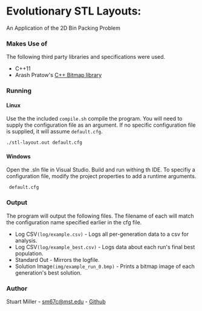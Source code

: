 # Evolutionary STL Layouts:

An Application of the 2D Bin Packing Problem

### Makes Use of

The following third party libraries and specifications were used.

* C++11
* Arash Pratow's [C++ Bitmap library](http://partow.net/programming/bitmap/)

### Running

#### Linux

Use the the included ```compile.sh``` compile the program. You will need to supply the configuration file as an argument. If no specific configuration file is supplied, it will assume ```default.cfg```.

```bash
./stl-layout.out default.cfg
```

#### Windows
Open the .sln file in Visual Studio. Build and run withing th IDE. To specifiy a configuration file, modify the project properties to add a runtime arguments.

```
 default.cfg
```

### Output

The program will output the following files. The filename of each will match the configuration name specified earlier in the cfg file.

* Log CSV```(log/example.csv)``` - Logs all per-generation data to a csv for analysis.
* Log CSV```(log/example_best.csv)``` - Logs data about each run's final best population.
* Standard Out - Mirrors the logfile.
* Solution Image```(img/example_run_0.bmp)``` - Prints a bitmap image of each generation's best solution.

### Author

Stuart Miller - sm67c@mst.edu - [Github](https://github.com/stewythe1st)
